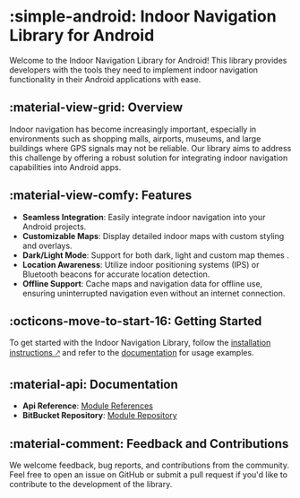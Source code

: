 # <span class="emoji"> :simple-android: </span> Indoor Navigation Library for Android

Welcome to the Indoor Navigation Library for Android! 
This library provides developers with the tools they need to implement indoor navigation functionality in their 
Android applications with ease.

## <span class="emoji"> :material-view-grid: </span> Overview

Indoor navigation has become increasingly important, especially in environments such as shopping malls,
airports, museums, and large buildings where GPS signals may not be reliable.
Our library aims to address this challenge by offering a robust solution for integrating indoor navigation capabilities into Android apps.

## <span class="emoji"> :material-view-comfy: </span> Features

- **Seamless Integration**: Easily integrate indoor navigation into your Android projects.
- **Customizable Maps**: Display detailed indoor maps with custom styling and overlays.
- **Dark/Light Mode**: Support for both dark, light and custom map themes .
- **Location Awareness**: Utilize indoor positioning systems (IPS) or Bluetooth beacons for accurate location detection.
- **Offline Support**: Cache maps and navigation data for offline use, ensuring uninterrupted navigation even without an internet connection.

## <span class="emoji"> :octicons-move-to-start-16: </span> Getting Started

To get started with the Indoor Navigation Library, follow the [installation instructions 🡕](getting_started/installation.md) and refer to the [documentation](getting_started/usage.md) for usage examples.



## <span class="emoji"> :material-api: </span> Documentation

- **Api Reference**: [Module References](https://indoor-navigation-lib.bitbucket.io/)
- **BitBucket Repository**: [Module Repository](https://bitbucket.org/machinestalkit/android-indoor-navigation-lib/src/develop/)

## <span class="emoji"> :material-comment: </span> Feedback and Contributions

We welcome feedback, bug reports, and contributions from the community. Feel free to open an issue on GitHub or submit a pull request if you'd like to contribute to the development of the library.

